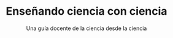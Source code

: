 ---
title: Enseñando ciencia con ciencia
subtitle: Una guía docente de la ciencia desde la ciencia
summary: "Una guía docente de la ciencia desde la ciencia. **Manual** realizado por **FECYT** en colaboración con la **Fundación Lilly**."
url: recursos-fisica-quimica/formacion-profesorado/master/aprendizaje/
tags:
- metodología
categories:
weight: 10

image:
  preview_only: true

build:
  render: never

# Optional external URL for project (replaces project detail page).
external_link: "ensenando-ciencia-con-ciencia.pdf"
---